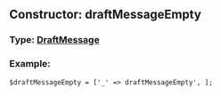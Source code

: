 ## Constructor: draftMessageEmpty  




### Type: [DraftMessage](../types/DraftMessage.md)


### Example:

```
$draftMessageEmpty = ['_' => draftMessageEmpty', ];
```